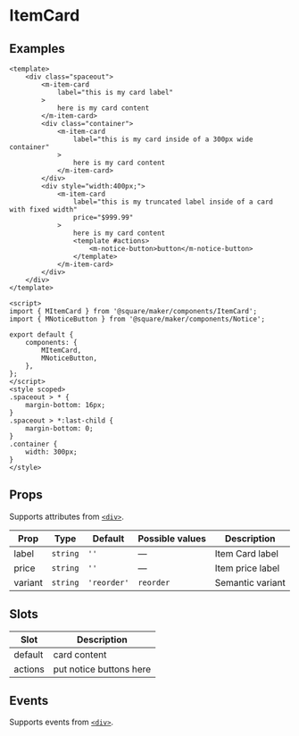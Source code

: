 # ItemCard



## Examples
```vue
<template>
	<div class="spaceout">
		<m-item-card
			label="this is my card label"
		>
			here is my card content
		</m-item-card>
		<div class="container">
			<m-item-card
				label="this is my card inside of a 300px wide container"
			>
				here is my card content
			</m-item-card>
		</div>
		<div style="width:400px;">
			<m-item-card
				label="this is my truncated label inside of a card with fixed width"
				price="$999.99"
			>
				here is my card content
				<template #actions>
					<m-notice-button>button</m-notice-button>
				</template>
			</m-item-card>
		</div>
	</div>
</template>

<script>
import { MItemCard } from '@square/maker/components/ItemCard';
import { MNoticeButton } from '@square/maker/components/Notice';

export default {
	components: {
		MItemCard,
		MNoticeButton,
	},
};
</script>
<style scoped>
.spaceout > * {
	margin-bottom: 16px;
}
.spaceout > *:last-child {
	margin-bottom: 0;
}
.container {
	width: 300px;
}
</style>
```

<!-- api-tables:start -->
## Props

Supports attributes from [`<div>`](https://developer.mozilla.org/en-US/docs/Web/HTML/Element/div).

| Prop    | Type     | Default     | Possible values | Description      |
| ------- | -------- | ----------- | --------------- | ---------------- |
| label   | `string` | `''`        | —               | Item Card label  |
| price   | `string` | `''`        | —               | Item price label |
| variant | `string` | `'reorder'` | `reorder`       | Semantic variant |


## Slots

| Slot    | Description             |
| ------- | ----------------------- |
| default | card content            |
| actions | put notice buttons here |


## Events

Supports events from [`<div>`](https://developer.mozilla.org/en-US/docs/Web/HTML/Element/div).
<!-- api-tables:end -->
